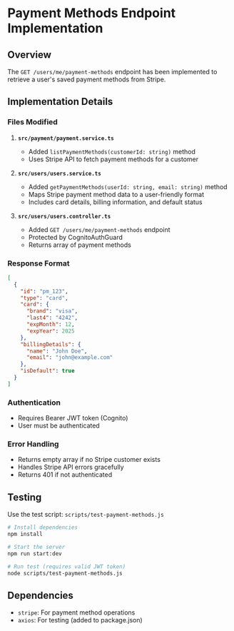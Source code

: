 # Payment Methods Endpoint Implementation

## Overview
The `GET /users/me/payment-methods` endpoint has been implemented to retrieve a user's saved payment methods from Stripe.

## Implementation Details

### Files Modified
1. **`src/payment/payment.service.ts`**
   - Added `listPaymentMethods(customerId: string)` method
   - Uses Stripe API to fetch payment methods for a customer

2. **`src/users/users.service.ts`**
   - Added `getPaymentMethods(userId: string, email: string)` method
   - Maps Stripe payment method data to a user-friendly format
   - Includes card details, billing information, and default status

3. **`src/users/users.controller.ts`**
   - Added `GET /users/me/payment-methods` endpoint
   - Protected by CognitoAuthGuard
   - Returns array of payment methods

### Response Format
```json
[
  {
    "id": "pm_123",
    "type": "card",
    "card": {
      "brand": "visa",
      "last4": "4242",
      "expMonth": 12,
      "expYear": 2025
    },
    "billingDetails": {
      "name": "John Doe",
      "email": "john@example.com"
    },
    "isDefault": true
  }
]
```

### Authentication
- Requires Bearer JWT token (Cognito)
- User must be authenticated

### Error Handling
- Returns empty array if no Stripe customer exists
- Handles Stripe API errors gracefully
- Returns 401 if not authenticated

## Testing
Use the test script: `scripts/test-payment-methods.js`

```bash
# Install dependencies
npm install

# Start the server
npm run start:dev

# Run test (requires valid JWT token)
node scripts/test-payment-methods.js
```

## Dependencies
- `stripe`: For payment method operations
- `axios`: For testing (added to package.json) 